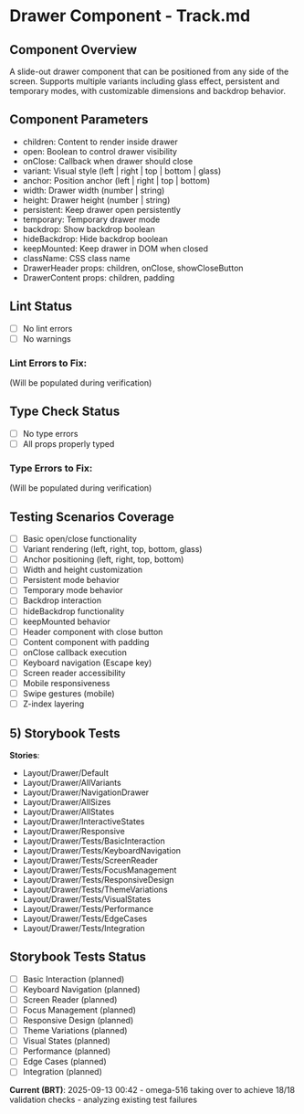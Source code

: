 # Drawer Component - Track.md

## Component Overview

A slide-out drawer component that can be positioned from any side of the screen. Supports multiple variants including glass effect, persistent and temporary modes, with customizable dimensions and backdrop behavior.

## Component Parameters

- children: Content to render inside drawer
- open: Boolean to control drawer visibility
- onClose: Callback when drawer should close
- variant: Visual style (left | right | top | bottom | glass)
- anchor: Position anchor (left | right | top | bottom)
- width: Drawer width (number | string)
- height: Drawer height (number | string)
- persistent: Keep drawer open persistently
- temporary: Temporary drawer mode
- backdrop: Show backdrop boolean
- hideBackdrop: Hide backdrop boolean
- keepMounted: Keep drawer in DOM when closed
- className: CSS class name
- DrawerHeader props: children, onClose, showCloseButton
- DrawerContent props: children, padding

## Lint Status

- [ ] No lint errors
- [ ] No warnings

### Lint Errors to Fix:

(Will be populated during verification)

## Type Check Status

- [ ] No type errors
- [ ] All props properly typed

### Type Errors to Fix:

(Will be populated during verification)

## Testing Scenarios Coverage

- [ ] Basic open/close functionality
- [ ] Variant rendering (left, right, top, bottom, glass)
- [ ] Anchor positioning (left, right, top, bottom)
- [ ] Width and height customization
- [ ] Persistent mode behavior
- [ ] Temporary mode behavior
- [ ] Backdrop interaction
- [ ] hideBackdrop functionality
- [ ] keepMounted behavior
- [ ] Header component with close button
- [ ] Content component with padding
- [ ] onClose callback execution
- [ ] Keyboard navigation (Escape key)
- [ ] Screen reader accessibility
- [ ] Mobile responsiveness
- [ ] Swipe gestures (mobile)
- [ ] Z-index layering

## 5) Storybook Tests

**Stories**:

- Layout/Drawer/Default
- Layout/Drawer/AllVariants
- Layout/Drawer/NavigationDrawer
- Layout/Drawer/AllSizes
- Layout/Drawer/AllStates
- Layout/Drawer/InteractiveStates
- Layout/Drawer/Responsive
- Layout/Drawer/Tests/BasicInteraction
- Layout/Drawer/Tests/KeyboardNavigation
- Layout/Drawer/Tests/ScreenReader
- Layout/Drawer/Tests/FocusManagement
- Layout/Drawer/Tests/ResponsiveDesign
- Layout/Drawer/Tests/ThemeVariations
- Layout/Drawer/Tests/VisualStates
- Layout/Drawer/Tests/Performance
- Layout/Drawer/Tests/EdgeCases
- Layout/Drawer/Tests/Integration

## Storybook Tests Status

- [ ] Basic Interaction (planned)
- [ ] Keyboard Navigation (planned)
- [ ] Screen Reader (planned)
- [ ] Focus Management (planned)
- [ ] Responsive Design (planned)
- [ ] Theme Variations (planned)
- [ ] Visual States (planned)
- [ ] Performance (planned)
- [ ] Edge Cases (planned)
- [ ] Integration (planned)

**Current (BRT)**: 2025-09-13 00:42 - omega-516 taking over to achieve 18/18 validation checks - analyzing existing test failures
